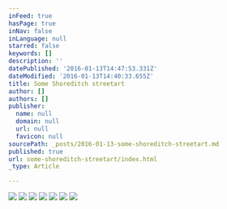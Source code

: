 ```yaml
---
inFeed: true
hasPage: true
inNav: false
inLanguage: null
starred: false
keywords: []
description: ''
datePublished: '2016-01-13T14:47:53.331Z'
dateModified: '2016-01-13T14:40:33.655Z'
title: Some Shoreditch streetart
author: []
authors: []
publisher:
  name: null
  domain: null
  url: null
  favicon: null
sourcePath: _posts/2016-01-13-some-shoreditch-streetart.md
published: true
url: some-shoreditch-streetart/index.html
_type: Article

---
```

![](https://the-grid-user-content.s3-us-west-2.amazonaws.com/931e622f-80e0-4437-b162-3fdf072cb690.jpg)
![](https://the-grid-user-content.s3-us-west-2.amazonaws.com/53e9f57a-ffa3-4021-a2e0-6bc28e60840d.jpg)
![](https://the-grid-user-content.s3-us-west-2.amazonaws.com/3edf7418-67d8-44fd-b696-650abea26ab4.jpg)
![](https://the-grid-user-content.s3-us-west-2.amazonaws.com/945fca02-d6d2-4401-b9b6-e7ffc8e2f835.jpg)
![](https://the-grid-user-content.s3-us-west-2.amazonaws.com/48e6be86-c0c5-4ae7-914a-4325ef40fc15.jpg)
![](https://the-grid-user-content.s3-us-west-2.amazonaws.com/b4c019dd-75ac-4a24-88e0-a6c728ca7e6f.jpg)
![](https://the-grid-user-content.s3-us-west-2.amazonaws.com/128a65e8-aea3-4bb0-960e-ba534840d673.JPG)